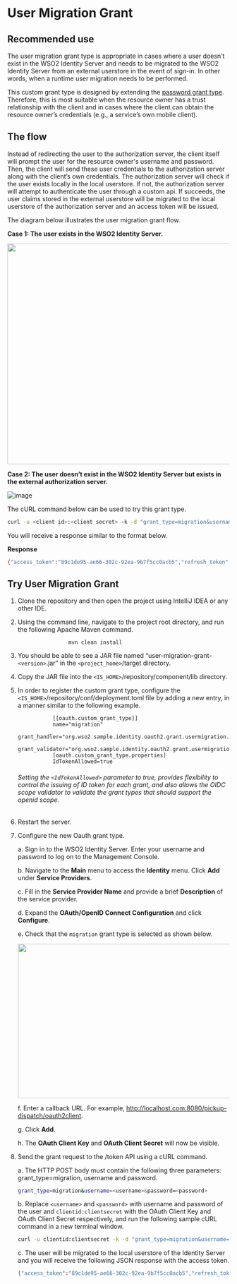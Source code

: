 # User Migration Grant

## Recommended use 

The user migration grant type is appropriate in cases where a user doesn’t exist in the WSO2 Identity Server and needs to be migrated to the WSO2 Identity Server from an external userstore in the event of sign-in. In other words, when a runtime user migration needs to be performed. 

This custom grant type is designed by extending the [password grant type](https://is.docs.wso2.com/en/latest/learn/resource-owner-password-credentials-grant/). Therefore, this is most suitable when the resource owner has a trust relationship with the client and in cases where the client can obtain the resource owner’s credentials (e.g., a service’s own mobile client). 

## The flow

Instead of redirecting the user to the authorization server, the client itself will prompt the user for the resource owner's username and password. Then, the client will send these user credentials to the authorization server along with the client’s own credentials. The authorization server will check if the user exists locally in the local userstore. If not, the  authorization server will attempt to authenticate the user through a custom api. If succeeds, the user claims stored in the external userstore will be migrated to the local userstore of the authorization server and an access token will be issued. 

The diagram below illustrates the user migration grant flow.

**Case 1: The user exists in the WSO2 Identity Server.**

<img src="https://user-images.githubusercontent.com/55917205/150393345-828307c1-b175-44dd-85f8-4d1719a52217.png" width="730" height="500">

**Case 2: The user doesn’t exist in the WSO2 Identity Server but exists in the external authorization server.**

![image](https://user-images.githubusercontent.com/55917205/150318207-0b25ad67-b2b4-4ce6-bf3c-51a491884a57.png)

The cURL command below can be used to try this grant type.

```sh
curl -u <client id>:<client secret> -k -d "grant_type=migration&username=<username>&password=<password>" -H "Content-Type:application/x-www-form-urlencoded" https://localhost:9443/oauth2/token
  ```
You will receive a response similar to the format below.

**Response**
```sh
{"access_token":"89c1de95-ae66-302c-92ea-9b7f5cc0acb5","refresh_token":"49a2914f-dade-3429-8fd1-2d394dc03a90","token_type":"Bearer","expires_in":3326}
 ```
 
## Try User Migration Grant
 
1. Clone the repository and then open the project using IntelliJ IDEA or any other IDE.

2. Using the command line, navigate to the project root directory, and run the following Apache Maven command.

                       mvn clean install        
3. You should be able to see a JAR file named “user-migration-grant-`<version>`.jar” in the `<project_home>`/target directory.

4. Copy the JAR file into the `<IS_HOME>`/repository/component/lib directory.

5. In order to register the custom grant type, configure the `<IS_HOME>`/repository/conf/deployment.toml file by adding a new entry, in a manner similar to the following example.
                        
                  [[oauth.custom_grant_type]]
                  name="migration"
                  grant_handler="org.wso2.sample.identity.oauth2.grant.usermigration.UserMigrationGrant"
                  grant_validator="org.wso2.sample.identity.oauth2.grant.usermigration.UserMigrationGrantValidator"
                  [oauth.custom_grant_type.properties]
                  IdTokenAllowed=true
    ###### Setting the `<IdTokenAllowed>` parameter to true, provides flexibility to control the issuing of ID token for each grant, and also allows the OIDC scope validator to validate the grant types that should support the openid scope. ######

6. Restart the server.

7. Configure the new Oauth grant type.

   a. Sign in to the WSO2 Identity Server. Enter your username and password to log on to the Management Console.

   b. Navigate to the **Main** menu to access the **Identity** menu. Click **Add** under **Service Providers**.

   c. Fill in the **Service Provider Name** and provide a brief **Description** of the service provider. 	
  
   d. Expand the **OAuth/OpenID Connect Configuration** and click **Configure**.

   e. Check that the `migration` grant type is selected as shown below.
  
   <img src="https://user-images.githubusercontent.com/55917205/150388817-eb6ae640-5d93-4c68-b9e8-d20259c1c4b8.png" width="600" height="350">
  
   f. Enter a callback URL. For example, http://localhost.com:8080/pickup-dispatch/oauth2client.
  
   g. Click **Add**.
  
   h. The **OAuth Client Key** and **OAuth Client Secret** will now be visible.
  
8. Send the grant request to the /token API using a cURL command.
  
   a. The HTTP POST body must contain the following three parameters: grant_type=migration, username and password.
      ```sh
      grant_type=migration&username=<username>&password=<password>
      ```
  
   b. Replace `<username>` and `<password>` with username and password of the user and `clientid:clientsecret` with the OAuth Client Key and OAuth Client Secret    respectively, and run the following sample cURL command in a new terminal window.
  
      ```sh
      curl -u clientid:clientsecret -k -d "grant_type=migration&username=<username>&password=<password>" -H "Content-Type: application/x-www-form-urlencoded" https://localhost:9443/oauth2/token
      ```
  
   c. The user will be migrated to the local userstore of the Identity Server and you will receive the following JSON response with the access token.
      ```sh
      {"access_token":"89c1de95-ae66-302c-92ea-9b7f5cc0acb5","refresh_token":"49a2914f-dade-3429-8fd1-2d394dc03a90","token_type":"Bearer","expires_in":3326}
      ```
  

